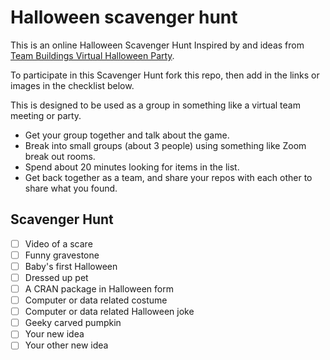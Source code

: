 # Halloween scavenger hunt

This is an online Halloween Scavenger Hunt
Inspired by and ideas from [Team Buildings Virtual Halloween Party](https://teambuilding.com/blog/virtual-halloween-party).

To participate in this Scavenger Hunt fork this repo, then add in the links or images in the checklist below.  

This is designed to be used as a group in something like a virtual team meeting or party.
* Get your group together and talk about the game.
* Break into small groups (about 3 people) using something like Zoom break out rooms.
* Spend about 20 minutes looking for items in the list.
* Get back together as a team, and share your repos with each other to share what you found.

## Scavenger Hunt

- [ ] Video of a scare 
- [ ] Funny gravestone
- [ ] Baby's first Halloween
- [ ] Dressed up pet
- [ ] A CRAN package in Halloween form
- [ ] Computer or data related costume
- [ ] Computer or data related Halloween joke 
- [ ] Geeky carved pumpkin
- [ ] Your new idea
- [ ] Your other new idea
